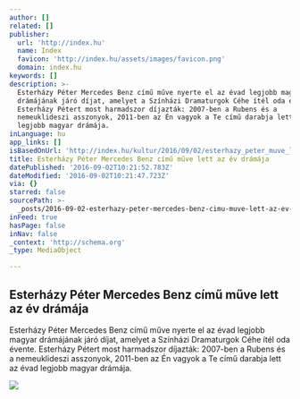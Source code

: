 ```yaml
---
author: []
related: []
publisher:
  url: 'http://index.hu'
  name: Index
  favicon: 'http://index.hu/assets/images/favicon.png'
  domain: index.hu
keywords: []
description: >-
  Esterházy Péter Mercedes Benz című műve nyerte el az évad legjobb magyar
  drámájának járó díjat, amelyet a Színházi Dramaturgok Céhe ítél oda évente.
  Esterházy Pétert most harmadszor díjazták: 2007-ben a Rubens és a
  nemeuklideszi asszonyok, 2011-ben az Én vagyok a Te című darabja lett az évad
  legjobb magyar drámája.
inLanguage: hu
app_links: []
isBasedOnUrl: 'http://index.hu/kultur/2016/09/02/esterhazy_peter_muve_lett_az_ev_dramaja/'
title: Esterházy Péter Mercedes Benz című műve lett az év drámája
datePublished: '2016-09-02T10:21:52.783Z'
dateModified: '2016-09-02T10:21:47.723Z'
via: {}
starred: false
sourcePath: >-
  _posts/2016-09-02-esterhazy-peter-mercedes-benz-cimu-muve-lett-az-ev-dramaja.md
inFeed: true
hasPage: false
inNav: false
_context: 'http://schema.org'
_type: MediaObject

---
```

<article style=""><h1>Esterházy Péter Mercedes Benz című műve lett az év drámája</h1><p>Esterházy Péter Mercedes Benz című műve nyerte el az évad legjobb magyar drámájának járó díjat, amelyet a Színházi Dramaturgok Céhe ítél oda évente. Esterházy Pétert most harmadszor díjazták: 2007-ben a Rubens és a nemeuklideszi asszonyok, 2011-ben az Én vagyok a Te című darabja lett az évad legjobb magyar drámája.</p><img src="http://kep.cdn.index.hu/1/0/1261/12615/126150/12615051_497919_f17f11130fb7959660ba1fff4f45ae1d_wm.jpg" /></article>